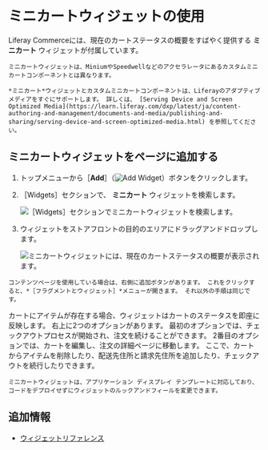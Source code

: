 # ミニカートウィジェットの使用

Liferay Commerceには、現在のカートステータスの概要をすばやく提供する **ミニカート** ウィジェットが付属しています。

```{important}
ミニカートウィジェットは、MiniumやSpeedwellなどのアクセラレータにあるカスタムミニカートコンポーネントとは異なります。
```

```{note}
*ミニカート*ウィジェットとカスタムミニカートコンポーネントは、Liferayのアダプティブメディアをすぐにサポートします。 詳しくは、 [Serving Device and Screen Optimized Media](https://learn.liferay.com/dxp/latest/ja/content-authoring-and-management/documents-and-media/publishing-and-sharing/serving-device-and-screen-optimized-media.html) を参照してください。
```

## ミニカートウィジェットをページに追加する

1. トップメニューから［**Add**］（![Add Widget](../../images/icon-add-widget.png)）ボタンをクリックします。

1. ［Widgets］セクションで、 **ミニカート** ウィジェットを検索します。

   ![［Widgets］セクションでミニカートウィジェットを検索します。](./using-the-mini-cart-widget/images/01.png)

1. ウィジェットをストアフロントの目的のエリアにドラッグアンドドロップします。

   ![ミニカートウィジェットには、現在のカートステータスの概要が表示されます。](./using-the-mini-cart-widget/images/02.png)

```{important}
コンテンツページを使用している場合は、右側に追加ボタンがあります。 これをクリックすると、*［フラグメントとウィジェット］*メニューが開きます。 それ以外の手順は同じです。
```

カートにアイテムが存在する場合、ウィジェットはカートのステータスを即座に反映します。 右上に2つのオプションがあります。 最初のオプションでは、チェックアウトプロセスが開始され、注文を続けることができます。 2番目のオプションでは、カートを編集し、注文の詳細ページに移動します。 ここで、カートからアイテムを削除したり、配送先住所と請求先住所を追加したり、チェックアウトを続行したりできます。

```{note}
ミニカートウィジェットは、アプリケーション ディスプレイ テンプレートに対応しており、コードをデプロイせずにウィジェットのルックアンドフィールを変更できます。
```

## 追加情報

* [ウィジェットリファレンス](./widget-reference.md)
